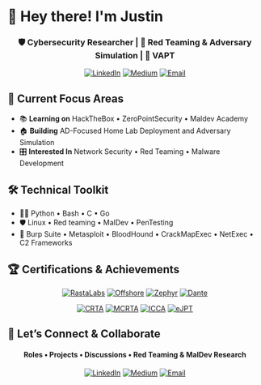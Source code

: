 # 👋 Hey there! I'm Justin
<div align="center">
  
### 🛡️ Cybersecurity Researcher | 🎯 Red Teaming & Adversary Simulation | 🔐 VAPT
  
[![LinkedIn](https://img.shields.io/badge/LinkedIn-0A66C2?style=for-the-badge&logo=linkedin&logoColor=white)](https://www.linkedin.com/in/jkt112/)
[![Medium](https://img.shields.io/badge/Medium-12100E?style=for-the-badge&logo=medium&logoColor=white)](https://justinkt.medium.com)
[![Email](https://img.shields.io/badge/Email-0078D4?style=for-the-badge&logo=microsoft-outlook&logoColor=white)](mailto:justinkombe.offsec@outlook.com)

</div>

## 🚀 Current Focus Areas
- 📚 **Learning on** HackTheBox • ZeroPointSecurity • Maldev Academy 
- 🏠 **Building** AD-Focused Home Lab Deployment and Adversary Simulation
- 🎛️ **Interested In** Network Security • Red Teaming • Malware Development

## 🛠️ Technical Toolkit
- 🧑‍💻 Python • Bash • C • Go
- 🛡️ Linux • Red teaming • MalDev • PenTesting
- 🧰 Burp Suite • Metasploit • BloodHound • CrackMapExec • NetExec • C2 Frameworks

## 🏆 Certifications & Achievements 
<div align="center">

[![RastaLabs](https://img.shields.io/badge/RastaLabs-4CAF50?style=for-the-badge&logo=hackthebox&logoColor=black)]()
[![Offshore](https://img.shields.io/badge/Offshore-4CAF50?style=for-the-badge&logo=hackthebox&logoColor=black)]()
[![Zephyr](https://img.shields.io/badge/Zephyr-4CAF50?style=for-the-badge&logo=hackthebox&logoColor=black)]()
[![Dante](https://img.shields.io/badge/Dante-4CAF50?style=for-the-badge&logo=hackthebox&logoColor=black)]()

[![CRTA](https://img.shields.io/badge/CRTA-8B0000?style=for-the-badge&logo=biohazard&logoColor=white)]()
[![MCRTA](https://img.shields.io/badge/MCRTA-FF4500?style=for-the-badge&logo=server&logoColor=white)]()
[![ICCA](https://img.shields.io/badge/ICCA-0A66C2?style=for-the-badge&logo=linkedin&logoColor=white)]()
[![eJPT](https://img.shields.io/badge/eJPT-8B0000?style=for-the-badge&logo=biohazard&logoColor=white)]()

</div>

## 🤝 Let’s Connect & Collaborate
<div align="center"> 
  
#### Roles • Projects • Discussions • Red Teaming & MalDev Research

[![LinkedIn](https://img.shields.io/badge/LinkedIn-0A66C2?style=for-the-badge&logo=linkedin&logoColor=white)](https://www.linkedin.com/in/jkt112/)
[![Medium](https://img.shields.io/badge/Medium-12100E?style=for-the-badge&logo=medium&logoColor=white)](https://justinkt.medium.com)
[![Email](https://img.shields.io/badge/Email-0078D4?style=for-the-badge&logo=microsoft-outlook&logoColor=white)](mailto:justinkombe.offsec@outlook.com)

</div>

